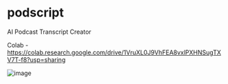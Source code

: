 # podscript
AI Podcast Transcript Creator


Colab - https://colab.research.google.com/drive/1VruXL0J9VhFEA8vxlPXHNSugTXV7T-f8?usp=sharing

![image](https://user-images.githubusercontent.com/5347322/192357080-3559957f-be24-4c5b-9ac4-b40bfb270420.png)

